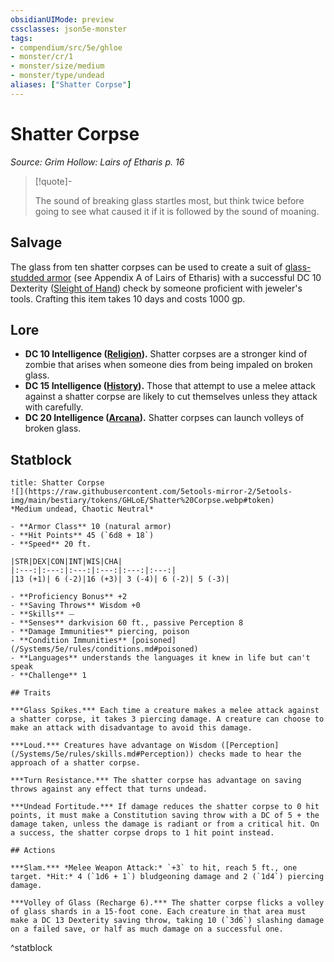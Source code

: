 ```yaml
---
obsidianUIMode: preview
cssclasses: json5e-monster
tags:
- compendium/src/5e/ghloe
- monster/cr/1
- monster/size/medium
- monster/type/undead
aliases: ["Shatter Corpse"]
---
```

# Shatter Corpse
*Source: Grim Hollow: Lairs of Etharis p. 16*  

> [!quote]-  
> 
> The sound of breaking glass startles most, but think twice before going to see what caused it if it is followed by the sound of moaning.

## Salvage

The glass from ten shatter corpses can be used to create a suit of [glass-studded armor](/Systems/5e/items/glass-studded-armor-ghloe.md) (see Appendix A of Lairs of Etharis) with a successful DC 10 Dexterity ([Sleight of Hand](/Systems/5e/rules/skills.md#Sleight%20of%20Hand)) check by someone proficient with jeweler's tools. Crafting this item takes 10 days and costs 1000 gp.

## Lore

- **DC 10 Intelligence ([Religion](/Systems/5e/rules/skills.md#Religion)).** Shatter corpses are a stronger kind of zombie that arises when someone dies from being impaled on broken glass.  
- **DC 15 Intelligence ([History](/Systems/5e/rules/skills.md#History)).** Those that attempt to use a melee attack against a shatter corpse are likely to cut themselves unless they attack with carefully.  
- **DC 20 Intelligence ([Arcana](/Systems/5e/rules/skills.md#Arcana)).** Shatter corpses can launch volleys of broken glass.  

## Statblock

```ad-statblock
title: Shatter Corpse
![](https://raw.githubusercontent.com/5etools-mirror-2/5etools-img/main/bestiary/tokens/GHLoE/Shatter%20Corpse.webp#token)
*Medium undead, Chaotic Neutral*

- **Armor Class** 10 (natural armor)
- **Hit Points** 45 (`6d8 + 18`)
- **Speed** 20 ft.

|STR|DEX|CON|INT|WIS|CHA|
|:---:|:---:|:---:|:---:|:---:|:---:|
|13 (+1)| 6 (-2)|16 (+3)| 3 (-4)| 6 (-2)| 5 (-3)|

- **Proficiency Bonus** +2
- **Saving Throws** Wisdom +0
- **Skills** ⏤
- **Senses** darkvision 60 ft., passive Perception 8
- **Damage Immunities** piercing, poison
- **Condition Immunities** [poisoned](/Systems/5e/rules/conditions.md#poisoned)
- **Languages** understands the languages it knew in life but can't speak
- **Challenge** 1

## Traits

***Glass Spikes.*** Each time a creature makes a melee attack against a shatter corpse, it takes 3 piercing damage. A creature can choose to make an attack with disadvantage to avoid this damage.

***Loud.*** Creatures have advantage on Wisdom ([Perception](/Systems/5e/rules/skills.md#Perception)) checks made to hear the approach of a shatter corpse.

***Turn Resistance.*** The shatter corpse has advantage on saving throws against any effect that turns undead.

***Undead Fortitude.*** If damage reduces the shatter corpse to 0 hit points, it must make a Constitution saving throw with a DC of 5 + the damage taken, unless the damage is radiant or from a critical hit. On a success, the shatter corpse drops to 1 hit point instead.

## Actions

***Slam.*** *Melee Weapon Attack:* `+3` to hit, reach 5 ft., one target. *Hit:* 4 (`1d6 + 1`) bludgeoning damage and 2 (`1d4`) piercing damage.

***Volley of Glass (Recharge 6).*** The shatter corpse flicks a volley of glass shards in a 15-foot cone. Each creature in that area must make a DC 13 Dexterity saving throw, taking 10 (`3d6`) slashing damage on a failed save, or half as much damage on a successful one.
```
^statblock